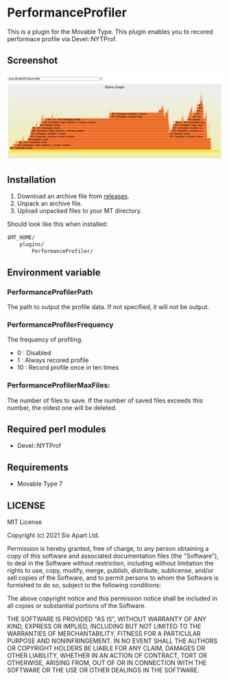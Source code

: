 # PerformanceProfiler

This is a plugin for the Movable Type.
This plugin enables you to recored performace profile via Devel::NYTProf.

## Screenshot

![Screenshot](https://raw.githubusercontent.com/movabletype/mt-plugin-PerformanceProfiler/main/artwork/screenshot.png)

## Installation

1. Download an archive file from [releases](https://github.com/movabletype/mt-plugin-PerformanceProfiler/releases).
1. Unpack an archive file.
1. Upload unpacked files to your MT directory.

Should look like this when installed:

    $MT_HOME/
        plugins/
            PerformanceProfiler/

## Environment variable

### PerformanceProfilerPath

The path to output the profile data.
If not specified, it will not be output.

### PerformanceProfilerFrequency

The frequency of profiling.

* 0 : Disabled
* 1 : Always recored profile
* 10 : Record profile once in ten times

### PerformanceProfilerMaxFiles:

The number of files to save.
If the number of saved files exceeds this number, the oldest one will be deleted.

## Required perl modules

* Devel::NYTProf

## Requirements

* Movable Type 7

## LICENSE

MIT License

Copyright (c) 2021 Six Apart Ltd.

Permission is hereby granted, free of charge, to any person obtaining a copy
of this software and associated documentation files (the "Software"), to deal
in the Software without restriction, including without limitation the rights
to use, copy, modify, merge, publish, distribute, sublicense, and/or sell
copies of the Software, and to permit persons to whom the Software is
furnished to do so, subject to the following conditions:

The above copyright notice and this permission notice shall be included in all
copies or substantial portions of the Software.

THE SOFTWARE IS PROVIDED "AS IS", WITHOUT WARRANTY OF ANY KIND, EXPRESS OR
IMPLIED, INCLUDING BUT NOT LIMITED TO THE WARRANTIES OF MERCHANTABILITY,
FITNESS FOR A PARTICULAR PURPOSE AND NONINFRINGEMENT. IN NO EVENT SHALL THE
AUTHORS OR COPYRIGHT HOLDERS BE LIABLE FOR ANY CLAIM, DAMAGES OR OTHER
LIABILITY, WHETHER IN AN ACTION OF CONTRACT, TORT OR OTHERWISE, ARISING FROM,
OUT OF OR IN CONNECTION WITH THE SOFTWARE OR THE USE OR OTHER DEALINGS IN THE
SOFTWARE.
